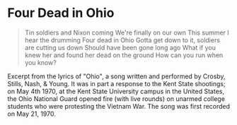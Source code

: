 # Four Dead in Ohio

> Tin soldiers and Nixon coming
> We're finally on our own
> This summer I hear the drumming
> Four dead in Ohio
> Gotta get down to it, soldiers are cutting us down
> Should have been gone long ago
> What if you knew her and found her dead on the ground
> How can you run when you know?

Excerpt from the lyrics of "Ohio", a song written and performed by Crosby, Stills, Nash, & Young. It was in part a response to the Kent State shootings; on May 4th 1970, at the Kent State University campus in the United States, the Ohio National Guard opened fire (with live rounds) on unarmed college students who were protesting the Vietnam War. The song was first recorded on May 21, 1970.